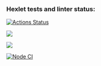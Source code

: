 ### Hexlet tests and linter status:
[![Actions Status](https://github.com/Saga6569/frontend-project-lvl3/workflows/hexlet-check/badge.svg)](https://github.com/Saga6569/frontend-project-lvl3/actions)



<a href="https://codeclimate.com/github/Saga6569/frontend-project-lvl3/maintainability"><img src="https://api.codeclimate.com/v1/badges/93c354bd1fa2aad2fd99e1cf96f74c997950f20237a1b4e04a06e1b25bd74e43/maintainability" /></a>


<a href="https://codeclimate.com/github/Saga6569/frontend-project-lvl3/test_coverage"><img src="https://api.codeclimate.com/v1/badges/93c354bd1fa2aad2fd99e1cf96f74c997950f20237a1b4e04a06e1b25bd74e43/test_coverage" /></a>


[![Node CI](https://github.com/Saga6569/frontend-project-lvl3/workflows/Node%20CI/badge.svg)](https://github.com/Saga6569/frontend-project-lvl3/actions)

